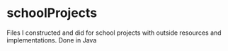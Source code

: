 # schoolProjects

Files I constructed and did for school projects with outside resources and implementations. Done in Java
